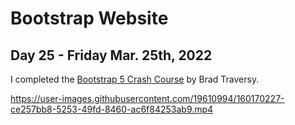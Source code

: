 # Bootstrap Website
## Day 25 - Friday Mar. 25th, 2022
I completed the [Bootstrap 5 Crash Course](https://www.youtube.com/watch?v=4sosXZsdy-s) by Brad Traversy.

https://user-images.githubusercontent.com/19610994/160170227-ce257bb8-5253-49fd-8460-ac6f84253ab9.mp4
